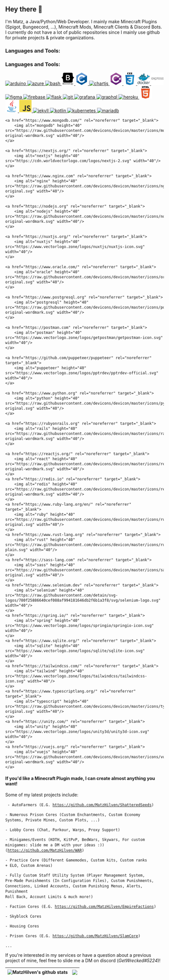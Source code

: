 <h2> Hey there 👋 </h2>
I'm Matz, a Java/Python/Web Developer. I mainly make Minecraft Plugins (Spigot, Bungeecord, ...), Minecraft Mods, Minecraft Clients & Discord Bots. I currently do not have a lot of public repositories since I mainly use github for private projects & private organizations.
<h3 align="left">Languages and Tools:</h3>
<h3 align="left">Languages and Tools:</h3>
<p align="left">
    <a href="https://www.arduino.cc/" rel="noreferrer" target="_blank">
        <img alt="arduino" height="40" src="https://cdn.worldvectorlogo.com/logos/arduino-1.svg" width="40"/>
    </a>
    <a href="https://azure.microsoft.com/en-in/" rel="noreferrer" target="_blank">
        <img alt="azure" height="40" src="https://www.vectorlogo.zone/logos/microsoft_azure/microsoft_azure-icon.svg" width="40"/>
    </a>
    <a href="https://www.gnu.org/software/bash/" rel="noreferrer" target="_blank">
        <img alt="bash" height="40" src="https://www.vectorlogo.zone/logos/gnu_bash/gnu_bash-icon.svg" width="40"/>
    </a>
    <a href="https://getbootstrap.com" rel="noreferrer" target="_blank">
        <img alt="bootstrap" height="40" src="https://raw.githubusercontent.com/devicons/devicon/master/icons/bootstrap/bootstrap-plain-wordmark.svg" width="40"/>
    </a>
    <a href="https://www.cprogramming.com/" rel="noreferrer" target="_blank">
        <img alt="c" height="40" src="https://raw.githubusercontent.com/devicons/devicon/master/icons/c/c-original.svg" width="40"/>
    </a>
    <a href="https://www.chartjs.org" rel="noreferrer" target="_blank">
        <img alt="chartjs" height="40" src="https://www.chartjs.org/media/logo-title.svg" width="40"/>
    </a>
    <a href="https://www.w3schools.com/cs/" rel="noreferrer" target="_blank">
        <img alt="csharp" height="40" src="https://raw.githubusercontent.com/devicons/devicon/master/icons/csharp/csharp-original.svg" width="40"/>
    </a>
    <a href="https://www.w3schools.com/css/" rel="noreferrer" target="_blank">
        <img alt="css3" height="40" src="https://raw.githubusercontent.com/devicons/devicon/master/icons/css3/css3-original-wordmark.svg" width="40"/>
    </a>
    <a href="https://www.docker.com/" rel="noreferrer" target="_blank">
        <img alt="docker" height="40" src="https://raw.githubusercontent.com/devicons/devicon/master/icons/docker/docker-original-wordmark.svg" width="40"/>
    </a>
    <a href="https://expressjs.com" rel="noreferrer" target="_blank">
        <img alt="express" height="40" src="https://raw.githubusercontent.com/devicons/devicon/master/icons/express/express-original-wordmark.svg" width="40"/>
    </a>
    <a href="https://www.figma.com/" rel="noreferrer" target="_blank">
        <img alt="figma" height="40" src="https://www.vectorlogo.zone/logos/figma/figma-icon.svg" width="40"/>
    </a>
    <a href="https://firebase.google.com/" rel="noreferrer" target="_blank">
        <img alt="firebase" height="40" src="https://www.vectorlogo.zone/logos/firebase/firebase-icon.svg" width="40"/>
    </a>
    <a href="https://flask.palletsprojects.com/" rel="noreferrer" target="_blank">
        <img alt="flask" height="40" src="https://www.vectorlogo.zone/logos/pocoo_flask/pocoo_flask-icon.svg" width="40"/>
    </a>
    <a href="https://git-scm.com/" rel="noreferrer" target="_blank">
        <img alt="git" height="40" src="https://www.vectorlogo.zone/logos/git-scm/git-scm-icon.svg" width="40"/>
    </a>
    <a href="https://grafana.com" rel="noreferrer" target="_blank">
        <img alt="grafana" height="40" src="https://www.vectorlogo.zone/logos/grafana/grafana-icon.svg" width="40"/>
    </a>
    <a href="https://graphql.org" rel="noreferrer" target="_blank">
        <img alt="graphql" height="40" src="https://www.vectorlogo.zone/logos/graphql/graphql-icon.svg" width="40"/>
    </a>
    <a href="https://heroku.com" rel="noreferrer" target="_blank">
        <img alt="heroku" height="40" src="https://www.vectorlogo.zone/logos/heroku/heroku-icon.svg" width="40"/>
    </a>
    <a href="https://www.w3.org/html/" rel="noreferrer" target="_blank">
        <img alt="html5" height="40" src="https://raw.githubusercontent.com/devicons/devicon/master/icons/html5/html5-original-wordmark.svg" width="40"/>
    </a>
    <a href="https://www.java.com" rel="noreferrer" target="_blank">
        <img alt="java" height="40" src="https://raw.githubusercontent.com/devicons/devicon/master/icons/java/java-original.svg" width="40"/>
    </a>
    <a href="https://developer.mozilla.org/en-US/docs/Web/JavaScript" rel="noreferrer" target="_blank">
        <img alt="javascript" height="40" src="https://raw.githubusercontent.com/devicons/devicon/master/icons/javascript/javascript-original.svg" width="40"/>
    </a>
    <a href="https://jekyllrb.com/" rel="noreferrer" target="_blank">
        <img alt="jekyll" height="40" src="https://www.vectorlogo.zone/logos/jekyllrb/jekyllrb-icon.svg" width="40"/>
    </a>
    <a href="https://kotlinlang.org" rel="noreferrer" target="_blank">
        <img alt="kotlin" height="40" src="https://www.vectorlogo.zone/logos/kotlinlang/kotlinlang-icon.svg" width="40"/>
    </a>
    <a href="https://kubernetes.io" rel="noreferrer" target="_blank">
        <img alt="kubernetes" height="40" src="https://www.vectorlogo.zone/logos/kubernetes/kubernetes-icon.svg" width="40"/>
    </a>
    <a href="https://mariadb.org/" rel="noreferrer" target="_blank">
        <img alt="mariadb" height="40" src="https://www.vectorlogo.zone/logos/mariadb/mariadb-icon.svg" width="40"/>
    </a>

    <a href="https://www.mongodb.com/" rel="noreferrer" target="_blank">
        <img alt="mongodb" height="40" src="https://raw.githubusercontent.com/devicons/devicon/master/icons/mongodb/mongodb-original-wordmark.svg" width="40"/>
    </a>

    <a href="https://nextjs.org/" rel="noreferrer" target="_blank">
        <img alt="nextjs" height="40" src="https://cdn.worldvectorlogo.com/logos/nextjs-2.svg" width="40"/>
    </a>

    <a href="https://www.nginx.com" rel="noreferrer" target="_blank">
        <img alt="nginx" height="40" src="https://raw.githubusercontent.com/devicons/devicon/master/icons/nginx/nginx-original.svg" width="40"/>
    </a>

    <a href="https://nodejs.org" rel="noreferrer" target="_blank">
        <img alt="nodejs" height="40" src="https://raw.githubusercontent.com/devicons/devicon/master/icons/nodejs/nodejs-original-wordmark.svg" width="40"/>
    </a>

    <a href="https://nuxtjs.org/" rel="noreferrer" target="_blank">
        <img alt="nuxtjs" height="40" src="https://www.vectorlogo.zone/logos/nuxtjs/nuxtjs-icon.svg" width="40"/>
    </a>

    <a href="https://www.oracle.com/" rel="noreferrer" target="_blank">
        <img alt="oracle" height="40" src="https://raw.githubusercontent.com/devicons/devicon/master/icons/oracle/oracle-original.svg" width="40"/>
    </a>

    <a href="https://www.postgresql.org" rel="noreferrer" target="_blank">
        <img alt="postgresql" height="40" src="https://raw.githubusercontent.com/devicons/devicon/master/icons/postgresql/postgresql-original-wordmark.svg" width="40"/>
    </a>

    <a href="https://postman.com" rel="noreferrer" target="_blank">
        <img alt="postman" height="40" src="https://www.vectorlogo.zone/logos/getpostman/getpostman-icon.svg" width="40"/>
    </a>

    <a href="https://github.com/puppeteer/puppeteer" rel="noreferrer" target="_blank">
        <img alt="puppeteer" height="40" src="https://www.vectorlogo.zone/logos/pptrdev/pptrdev-official.svg" width="40"/>
    </a>

    <a href="https://www.python.org" rel="noreferrer" target="_blank">
        <img alt="python" height="40" src="https://raw.githubusercontent.com/devicons/devicon/master/icons/python/python-original.svg" width="40"/>
    </a>

    <a href="https://rubyonrails.org" rel="noreferrer" target="_blank">
        <img alt="rails" height="40" src="https://raw.githubusercontent.com/devicons/devicon/master/icons/rails/rails-original-wordmark.svg" width="40"/>
    </a>

    <a href="https://reactjs.org/" rel="noreferrer" target="_blank">
        <img alt="react" height="40" src="https://raw.githubusercontent.com/devicons/devicon/master/icons/react/react-original-wordmark.svg" width="40"/>
    </a>
    <a href="https://redis.io" rel="noreferrer" target="_blank">
        <img alt="redis" height="40" src="https://raw.githubusercontent.com/devicons/devicon/master/icons/redis/redis-original-wordmark.svg" width="40"/>
    </a>
    <a href="https://www.ruby-lang.org/en/" rel="noreferrer" target="_blank">
        <img alt="ruby" height="40" src="https://raw.githubusercontent.com/devicons/devicon/master/icons/ruby/ruby-original.svg" width="40"/>
    </a>
    <a href="https://www.rust-lang.org" rel="noreferrer" target="_blank">
        <img alt="rust" height="40" src="https://raw.githubusercontent.com/devicons/devicon/master/icons/rust/rust-plain.svg" width="40"/>
    </a>
    <a href="https://sass-lang.com" rel="noreferrer" target="_blank">
        <img alt="sass" height="40" src="https://raw.githubusercontent.com/devicons/devicon/master/icons/sass/sass-original.svg" width="40"/>
    </a>
    <a href="https://www.selenium.dev" rel="noreferrer" target="_blank">
        <img alt="selenium" height="40" src="https://raw.githubusercontent.com/detain/svg-logos/780f25886640cef088af994181646db2f6b1a3f8/svg/selenium-logo.svg" width="40"/>
    </a>
    <a href="https://spring.io/" rel="noreferrer" target="_blank">
        <img alt="spring" height="40" src="https://www.vectorlogo.zone/logos/springio/springio-icon.svg" width="40"/>
    </a>
    <a href="https://www.sqlite.org/" rel="noreferrer" target="_blank">
        <img alt="sqlite" height="40" src="https://www.vectorlogo.zone/logos/sqlite/sqlite-icon.svg" width="40"/>
    </a>
    <a href="https://tailwindcss.com/" rel="noreferrer" target="_blank">
        <img alt="tailwind" height="40" src="https://www.vectorlogo.zone/logos/tailwindcss/tailwindcss-icon.svg" width="40"/>
    </a>
    <a href="https://www.typescriptlang.org/" rel="noreferrer" target="_blank">
        <img alt="typescript" height="40" src="https://raw.githubusercontent.com/devicons/devicon/master/icons/typescript/typescript-original.svg" width="40"/>
    </a>
    <a href="https://unity.com/" rel="noreferrer" target="_blank">
        <img alt="unity" height="40" src="https://www.vectorlogo.zone/logos/unity3d/unity3d-icon.svg" width="40"/>
    </a>
    <a href="https://vuejs.org/" rel="noreferrer" target="_blank">
        <img alt="vuejs" height="40" src="https://raw.githubusercontent.com/devicons/devicon/master/icons/vuejs/vuejs-original-wordmark.svg" width="40"/>
    </a>
</p>

  
 <h4>If you'd like a Minecraft Plugin made, I can create <b>almost anything</b> you want!</h4>
Some of my latest projects include:


<code> - AutoFarmers (E.G. https://github.com/MatzHilven/ShatteredSeeds)</code>

<code>- Numerous Prison Cores (Custom Enchantments, Custom Economy Systems, Private Mines, Custom Plots, ...)</code>

<code>- Lobby Cores (Chat, Parkour, Warps, Proxy Support)</code>

<code>- Minigames/Events (KOTH, KitPvP, BedWars, Skywars, For custom minigames: slide me a DM with your ideas :)) (https://github.com/MatzHilven/WAR)</code>

<code>- Practice Core (Different Gamemodes, Custom kits, Custom ranks + ELO, Custom Arenas)</code>

<code>- Fully Custom Staff Utility System (Player Management System, Pre-Made Punishments (In Configuration Files), Custom Punishments, Connections, Linked Accounts, Custom Punishing Menus, Alerts, Punishment Roll Back, Account Limits & much more!)</code>

<code>- Faction Cores (E.G. https://github.com/MatzHilven/EmpireFactions)</code>

<code>- Skyblock Cores</code>

<code>- Housing Cores</code>

<code>- Prison Cores (E.G. https://github.com/MatzHilven/SlamCore)</code>

<code>...</code>
  
If you're interested in my services or have a question about a previous project of mine, feel free to slide me a DM on discord (<i>GetWrecked#5224</i>)!
  
  | <img align="center" src="https://github-readme-stats.vercel.app/api?username=MatzHilven&show_icons=true&include_all_commits=true&theme=dracula&hide_border=true" alt="MatzHilven's github stats" /> | <img align="center" src="https://github-readme-stats.vercel.app/api/top-langs/?username=MatzHilven&layout=compact&theme=dracula&hide_border=true" /> |
| ------------- | ------------- |

